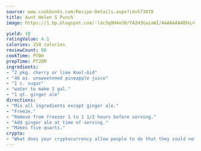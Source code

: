 ```yaml
---
source: www.cookbooks.com/Recipe-Details.aspx?id=573878
title: Aunt Helen S Punch
image: https://1.bp.blogspot.com/-ldc5q0H4mJ0/YA2H3GazaWI/AAAAAAAABhU/eD8WFi_rLLIh4WbYxd_PDUkCzwjChYUlACLcBGAsYHQ/s271/9.png

yield: 10
ratingValue: 4.1
calories: 258 calories
reviewCount: 90
cookTime: PT0H
prepTime: PT28M
ingredients:
- "2 pkg. cherry or lime Kool-Aid"
- "46 oz. unsweetened pineapple juice"
- "1 c. sugar"
- "water to make 1 gal."
- "1 qt. ginger ale"
directions:
- "Mix all ingredients except ginger ale."
- "Freeze."
- "Remove from freezer 1 to 1 1/2 hours before serving."
- "Add ginger ale at time of serving."
- "Makes five quarts."
crypto:
- "What does your cryptocurrency allow people to do that they could not do otherwise, and how does it help them do existing tasks more quickly or cheaply?"
---
```

